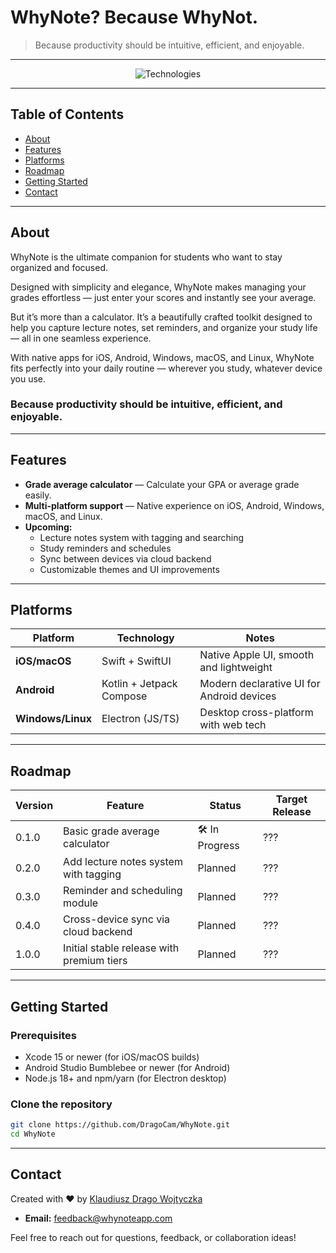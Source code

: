 # WhyNote? Because WhyNot.

> Because productivity should be intuitive, efficient, and enjoyable.

---

<p align="center">
  <img src="https://skillicons.dev/icons?i=swift,kotlin,electron" alt="Technologies" />
</p>

---

## Table of Contents


- [About](#about)  
- [Features](#features)  
- [Platforms](#platforms)  
- [Roadmap](#roadmap)  
- [Getting Started](#getting-started)  
- [Contact](#contact)

---

## About

WhyNote is the ultimate companion for students who want to stay organized and focused.  

Designed with simplicity and elegance, WhyNote makes managing your grades effortless — just enter your scores and instantly see your average.

But it’s more than a calculator. It’s a beautifully crafted toolkit designed to help you capture lecture notes, set reminders, and organize your study life — all in one seamless experience.

With native apps for iOS, Android, Windows, macOS, and Linux, WhyNote fits perfectly into your daily routine — wherever you study, whatever device you use.

### Because productivity should be intuitive, efficient, and enjoyable.

---

## Features

- **Grade average calculator** — Calculate your GPA or average grade easily.  
- **Multi-platform support** — Native experience on iOS, Android, Windows, macOS, and Linux.  
- **Upcoming:**  
  - Lecture notes system with tagging and searching  
  - Study reminders and schedules  
  - Sync between devices via cloud backend  
  - Customizable themes and UI improvements

---

## Platforms

| Platform       | Technology              | Notes                                     |
|----------------|------------------------|-------------------------------------------|
| **iOS/macOS**  | Swift + SwiftUI         | Native Apple UI, smooth and lightweight   |
| **Android**    | Kotlin + Jetpack Compose| Modern declarative UI for Android devices |
| **Windows/Linux** | Electron (JS/TS)       | Desktop cross-platform with web tech       |

---

## Roadmap

| Version | Feature                                      | Status       | Target Release |
|---------|----------------------------------------------|--------------|----------------|
| 0.1.0   | Basic grade average calculator                | 🛠 In Progress | ???     |
| 0.2.0   | Add lecture notes system with tagging        | Planned| ???     |
| 0.3.0   | Reminder and scheduling module                 | Planned      | ???     |
| 0.4.0   | Cross-device sync via cloud backend           | Planned      | ???     |
| 1.0.0   | Initial stable release with premium tiers     | Planned      | ???     |

---

## Getting Started

### Prerequisites

- Xcode 15 or newer (for iOS/macOS builds)  
- Android Studio Bumblebee or newer (for Android)  
- Node.js 18+ and npm/yarn (for Electron desktop)  

### Clone the repository

```bash
git clone https://github.com/DragoCam/WhyNote.git
cd WhyNote
```

---

## Contact

Created with ❤️ by [Klaudiusz Drago Wojtyczka](https://dragocam.tv)

- **Email:** feedback@whynoteapp.com  

Feel free to reach out for questions, feedback, or collaboration ideas!
